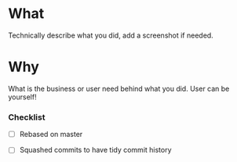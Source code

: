 # What
Technically describe what you did, add a screenshot if needed.

# Why
What is the business or user need behind what you did. User can be yourself!

### Checklist
 - [ ] Rebased on master
 - [ ] Squashed commits to have tidy commit history

